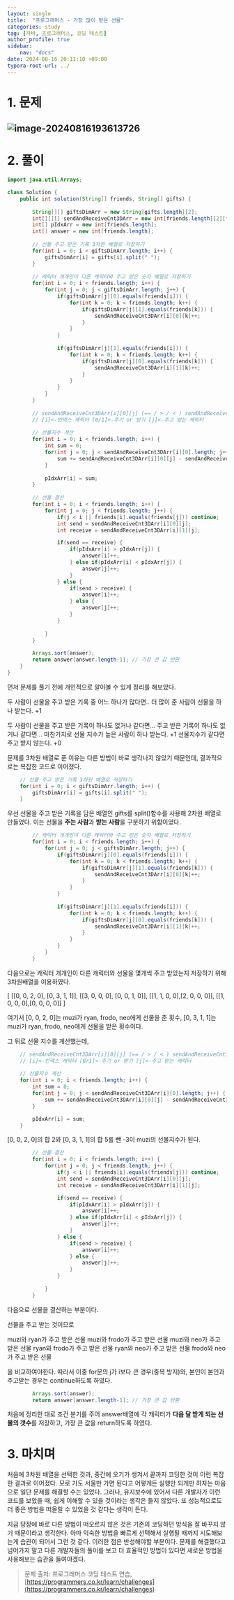 ```yaml
---
layout: single
title:  "프로그래머스 - 가장 많이 받은 선물"
categories: study
tag: [자바, 프로그래머스, 코딩 테스트]
author_profile: true
sidebar:
    nav: "docs"
date: 2024-08-16 20:11:10 +09:00
typora-root-url: ../
---
```








# 1. 문제

## ![image-20240816193613726](/images/2024-08-16-practice-programmers-level1/image-20240816193613726.png)



# 2. 풀이

```java
import java.util.Arrays;

class Solution {
    public int solution(String[] friends, String[] gifts) {
		
    	String[][] giftsDimArr = new String[gifts.length][2];
    	int[][][] sendAndReceiveCnt3DArr = new int[friends.length][2][friends.length];
    	int[] pIdxArr = new int[friends.length];
    	int[] answer = new int[friends.length];
    	
    	// 선물 주고 받은 기록 3차원 배열로 저장하기
    	for(int i = 0; i < giftsDimArr.length; i++) {
    		giftsDimArr[i] = gifts[i].split(" ");
    	}
    	
        // 캐릭터 개개인이 다른 캐릭터와 주고 받은 숫자 배열로 저장하기
    	for(int i = 0; i < friends.length; i++) {
    		for(int j = 0; j < giftsDimArr.length; j++) {
    			if(giftsDimArr[j][0].equals(friends[i])) {
    				for(int k = 0; k < friends.length; k++) {
    					if(giftsDimArr[j][1].equals(friends[k])) {
    						sendAndReceiveCnt3DArr[i][0][k]++;
    					}
    				}
    			}
    			
    			if(giftsDimArr[j][1].equals(friends[i])) {
    				for(int k = 0; k < friends.length; k++) {
    					if(giftsDimArr[j][0].equals(friends[k])) {
    						sendAndReceiveCnt3DArr[i][1][k]++;
    					}
    				}
    			}
    		}
    	}
    	
        // sendAndReceiveCnt3DArr[i][0][j] (== / > / < ) sendAndReceiveCnt3DArr[i][1][j]
        // [i]<-인덱스 캐릭터 [0/1]<-주기 or 받기 [j]<-주고 받는 캐릭터
    	
    	// 선물지수 계산
    	for(int i = 0; i < friends.length; i++) {
    		int sum = 0;
    		for(int j = 0; j < sendAndReceiveCnt3DArr[i][0].length; j++) {
    			sum += sendAndReceiveCnt3DArr[i][0][j] - sendAndReceiveCnt3DArr[i][1][j];
    		}
    		
    		pIdxArr[i] = sum;
    	}
        				
        // 선물 결산
    	for(int i = 0; i < friends.length; i++) {
    		for(int j = 0; j < friends.length; j++) {
    			if(j < i || friends[i].equals(friends[j])) continue;
				int send = sendAndReceiveCnt3DArr[i][0][j];
				int receive = sendAndReceiveCnt3DArr[i][1][j];

				if(send == receive) {
					if(pIdxArr[i] > pIdxArr[j]) {
						answer[i]++;
					} else if(pIdxArr[i] < pIdxArr[j]) {
						answer[j]++;
					}
				} else {
					if(send > receive) {
						answer[i]++;
					} else {
						answer[j]++;
					}
				}
    			
    		}
    	}
    	
    	Arrays.sort(answer);
		return answer[answer.length-1];	// 가장 큰 값 반환
	}
}
```





먼저 문제를 풀기 전에 개인적으로 알아볼 수 있게 정리를 해보았다.

두 사람이 선물을 주고 받은 기록 중 어느 하나가 많다면..
  더 많이 준 사람이 선물을 하나 받는다. +1

두 사람이 선물을 주고 받은 기록이 하나도 없거나 같다면...
  주고 받은 기록이 하나도 없거나 같다면...
    마찬가지로 선물 지수가 높은 사람이 하나 받는다. +1
  선물지수가 같다면 주고 받지 않는다. +0



문제를 3차원 배열로 푼 이유는 다른 방법이 바로 생각나지 않았기 때문인데, 결과적으로는 복잡한 코드로 이어졌다.



```java
	// 선물 주고 받은 기록 3차원 배열로 저장하기
	for(int i = 0; i < giftsDimArr.length; i++) {
		giftsDimArr[i] = gifts[i].split(" ");
	}
```

우선 선물을 주고 받은 기록을 담은 배열인 gifts를 split()함수를 사용해 2차원 배열로 만들었다. 이는 선물을 **주는 사람**과 **받는 사람**을 구분하기 위함이었다.



```java
        // 캐릭터 개개인이 다른 캐릭터와 주고 받은 숫자 배열로 저장하기
    	for(int i = 0; i < friends.length; i++) {
    		for(int j = 0; j < giftsDimArr.length; j++) {
    			if(giftsDimArr[j][0].equals(friends[i])) {
    				for(int k = 0; k < friends.length; k++) {
    					if(giftsDimArr[j][1].equals(friends[k])) {
    						sendAndReceiveCnt3DArr[i][0][k]++;
    					}
    				}
    			}
    			
    			if(giftsDimArr[j][1].equals(friends[i])) {
    				for(int k = 0; k < friends.length; k++) {
    					if(giftsDimArr[j][0].equals(friends[k])) {
    						sendAndReceiveCnt3DArr[i][1][k]++;
    					}
    				}
    			}
    		}
    	}
```



다음으로는 캐릭터 개개인이 다른 캐릭터와 선물을 몇개씩 주고 받았는지 저장하기 위해 3차원배열을 이용하였다.

[ [[0, 0, 2, 0], [0, 3, 1, 1]], [[3, 0, 0, 0], [0, 0, 1, 0]], [[1, 1, 0, 0],[2, 0, 0, 0]], [[1, 0, 0, 0],[0, 0, 0, 0]] ]

여기서 [0, 0, 2, 0]는 muzi가 ryan, frodo, neo에게 선물을 준 횟수, [0, 3, 1, 1]는 muzi가 ryan, frodo, neo에게 선물을 받은 횟수이다.



그 뒤로 선물 지수를 계산했는데, 

```java
	// sendAndReceiveCnt3DArr[i][0][j] (== / > / < ) sendAndReceiveCnt3DArr[i][1][j]
	// [i]<-인덱스 캐릭터 [0/1]<-주기 or 받기 [j]<-주고 받는 캐릭터
	
    // 선물지수 계산
    for(int i = 0; i < friends.length; i++) {
        int sum = 0;
        for(int j = 0; j < sendAndReceiveCnt3DArr[i][0].length; j++) {
            sum += sendAndReceiveCnt3DArr[i][0][j] - sendAndReceiveCnt3DArr[i][1][j];
        }

        pIdxArr[i] = sum;
    }
```

[0, 0, 2, 0]의 합 2와 [0, 3, 1, 1]의 합 5를 뺀 -3이 muzi의 선물지수가 된다.



```java
        // 선물 결산
    	for(int i = 0; i < friends.length; i++) {
    		for(int j = 0; j < friends.length; j++) {
    			if(j < i || friends[i].equals(friends[j])) continue;
				int send = sendAndReceiveCnt3DArr[i][0][j];
				int receive = sendAndReceiveCnt3DArr[i][1][j];

				if(send == receive) {
					if(pIdxArr[i] > pIdxArr[j]) {
						answer[i]++;
					} else if(pIdxArr[i] < pIdxArr[j]) {
						answer[j]++;
					}
				} else {
					if(send > receive) {
						answer[i]++;
					} else {
						answer[j]++;
					}
				}
    			
    		}
    	}
```



다음으로 선물을 결산하는 부분이다.

선물을 주고 받는 것이므로

muzi와 ryan가 주고 받은 선물
muzi와 frodo가 주고 받은 선물
muzi와 neo가 주고 받은 선물
ryan와 frodo가 주고 받은 선물
ryan와 neo가 주고 받은 선물
frodo와 neo가 주고 받은 선물

을 비교하여야한다. 따라서 이중 for문의 j가 i보다 큰 경우(중복 방지)와, 본인이 본인과 주고받는 경우는 continue하도록 하였다.



```java
    	Arrays.sort(answer);
		return answer[answer.length-1];	// 가장 큰 값 반환
```



처음에 정리한 대로 조건 분기를 주어 answer배열에 각 캐릭터가 **다음 달 받게 되는 선물의 갯수**를 저장하고, 가장 큰 값을 return하도록 하였다.



# 3. 마치며

처음에 3차원 배열을 선택한 것과, 중간에 오기가 생겨서 끝까지 코딩한 것이 이런 복잡한 결과로 이어졌다. 모로 가도 서울만 가면 된다고 어떻게든 실행만 되게만 하자는 마음으로 일단 문제를 해결할 수는 있었다. 그러나, 유지보수에 있어서 다른 개발자가 이런 코드를 보았을 때, 쉽게 이해할 수 있을 것이라는 생각은 들지 않았다.  또 성능적으로도 더 좋은 방법을 떠올릴 수 있었을 것 같다는 생각이 든다.



지금 당장에 바로 다른 방법이 떠오르지 않은 것은 기존의 코딩하던 방식을 잘 바꾸지 않기 때문이라고 생각한다. 아마 익숙한 방법을 빠르게 선택해서 실행될 때까지 시도해보는게 습관이 되어서 그런 것 같다. 이러한 점은 반성해야할 부분이다. 문제를 해결했다고 넘어가지 말고 다른 개발자들의 풀이를 보고 더 효율적인 방법이 있다면 새로운 방법을 사용해보는 습관을 들여야겠다.







> 문제 출처: 프로그래머스 코딩 테스트 연습, [https://programmers.co.kr/learn/challenges](https://programmers.co.kr/learn/challenges)
